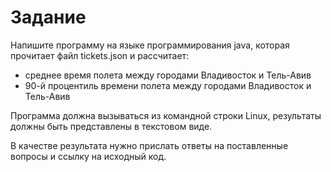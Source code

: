 # Задание

Напишите программу на языке программирования
java, которая прочитает файл tickets.json и
рассчитает:
- среднее время полета между городами Владивосток
  и Тель-Авив
- 90-й процентиль времени полета между городами
  Владивосток и Тель-Авив


Программа должна вызываться из командной строки
  Linux, результаты должны быть представлены в
  текстовом виде.
  
В качестве результата нужно прислать ответы на
  поставленные вопросы и ссылку на исходный код.